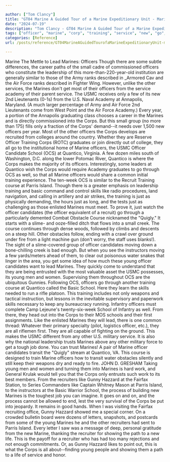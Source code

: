```yaml
---

author: ["Tom Clancy"]
title: "GT04 Marine A Guided Tour of a Marine Expeditionary Unit - Marine_split_032.html"
date: "2024-07-19"
description: "Tom Clancy - GT04 Marine A Guided Tour of a Marine Expeditionary Unit"
tags: ["officer", "marine", "corp", "training", "service", "new", "go", "candidate", "school", "ocs", "quantico", "course", "like", "young", "air", "force", "academy", "usmc", "gunny", "recruiter", "lead", "path", "small", "leadership", "get"]
categories: [Reference]
url: /posts/reference/GT04MarineAGuidedTourofaMarineExpeditionaryUnit-marinesplit032html

---
```



Marine
The Mettle to Lead Marines: Officers
Though there are some subtle differences, the career paths of the small cadre of commissioned officers who constitute the leadership of this more-than-220-year-old institution are generally similar to those of the Army ranks described in _Armored Cav and the Air Force ranks described in Fighter Wing. However, unlike the other services, the Marines don't get most of their officers from the service academy of their parent service. The USMC receives only a few of its new 2nd Lieutenants (0-1s) from the U.S. Naval Academy at Annapolis, Maryland. (A much larger percentage of Army and Air Force 2nd Lieutenants come from West Point and the Air Force Academy.) Every year, a portion of the Annapolis graduating class chooses a career in the Marines and is directly commissioned into the Corps. But this small group (no more than 175) fills only a fraction of the Corps' demand--it needs over 1,500 new officers per year. Most of the other officers the Corps develops are recruited from colleges around the country.
Whether they are Reserve Officer Training Corps (ROTC) graduates or join directly out of college, they all go to the institutional home of Marine officers, the USMC Officer Candidate School (OCS) at Quantico, Virginia. A few dozen miles south of Washington, D.C. along the lower Potomac River, Quantico is where the Corps makes the majority of its officers. Interestingly, some leaders at Quantico wish the Corps would require Academy graduates to go through OCS as well, so that all Marine officers would share a common initial training experience. The ten-week OCS is similar to the Recruit Training course at Parris Island. Though there is a greater emphasis on leadership training and basic command and control skills like radio procedures, land navigation, and calling in artillery and air strikes, the training is just as physically demanding, the hours just as long, and the tests just as challenging as those enlisted Marines must meet. To prove it, just watch the officer candidates (the officer equivalent of a recruit) go through a particularly demented Combat Obstacle Course nicknamed the "Quigly." It starts with a slime- and ooze-filled ditch that flows into a small creek. The course continues through dense woods, followed by climbs and descents on a steep hill. Other obstacles follow, ending with a crawl over ground under fire from a light machine gun (don't worry, the staff uses blanks!). The sight of a slime-covered group of officer candidates moving down a bone-chilling creek is bad enough. But when you see the instructors moving a few yards/meters ahead of them, to clear out poisonous water snakes that linger in the area, you get some idea of how much these young officer candidates want to lead Marines. They quickly come to understand that they are being entrusted with the most valuable asset the USMC possesses, its young men and women. Supervising them throughout OCS are the ubiquitous Gunnies.
Following OCS, officers go through another training course at Quantico called the Basic School. Here they learn the skills needed to run a rifle platoon. This training includes not only weapons and tactical instruction, but lessons in the inevitable supervisory and paperwork skills necessary to keep any bureaucracy running. Infantry officers must complete Camp Lejeune's twenty-six-week School of Infantry as well. From there, they head out into the Corps to their MOS schools and their first assignments. Like the enlisted Marines they will lead, there is one common thread: Whatever their primary specialty (pilot, logistics officer, etc.), they are all riflemen first. They are all capable of fighting on the ground. This makes the USMC different from any other U.S. military service. It is also why the national leadership trusts Marines above any other military force to get a tough job done. You can trust Marines!
A pair of Marine officer candidates transit the "Quigly" stream at Quantico, VA. This course is designed to train Marine officers how to transit water obstacles silently and still keep their weapons dry and ready to fire.
JOHN D. GRESHAM
Taking young men and women and turning them into Marines is hard work, and General Krulak would tell you that the Corps only entrusts such work to its best members. From the recruiters like Gunny Hazzard at the Fairfax Station, to Series Commanders like Captain Whitney Mason at Parris Island, to the instructors at the Basic Warrior School, the process of building new Marines is the toughest job you can imagine. It goes on and on, and the process cannot be allowed to end, lest the very survival of the Corps be put into jeopardy. It remains in good hands.
When I was visiting the Fairfax recruiting office, Gunny Hazzard showed me a special corner. On a crowded bulletin board were dozens of letters, snapshots, and postcards from some of the young Marines he and the other recruiters had sent to Parris Island. Every letter I saw was a message of deep, personal gratitude from the new Marine, thanking the recruiter for showing the path to a new life. This is the payoff for a recruiter who has had too many rejections and not enough commitments. Or, as Gunny Hazzard likes to point out, this is what the Corps is all about--finding young people and showing them a path to a life of service and honor.
